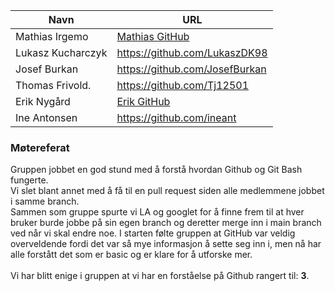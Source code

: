 | Navn | URL |
|---|---|
| Mathias Irgemo | [Mathias GitHub](https://github.com/mathiasirgemo) |
| Lukasz Kucharczyk | https://github.com/LukaszDK98 |
| Josef Burkan | https://github.com/JosefBurkan |
| Thomas Frivold. | https://github.com/Tj12501 |
| Erik Nygård | [Erik GitHub](https://github.com/erny03) |
| Ine Antonsen | https://github.com/ineant 


### Møtereferat

Gruppen jobbet en god stund med å forstå hvordan Github og Git Bash fungerte.<br>
Vi slet blant annet med å få til en pull request siden alle medlemmene jobbet i samme branch. <br>
Sammen som gruppe spurte vi LA og googlet for å finne frem til at hver bruker burde jobbe på sin egen branch og deretter merge inn i main branch ved når vi skal endre noe. I starten følte gruppen at GitHub var veldig overveldende fordi det var så mye informasjon å sette seg inn i, men nå har alle forstått det som er basic og er klare for å utforske mer.<br><br>
Vi har blitt enige i gruppen at vi har en forståelse på Github rangert til: **3**.
